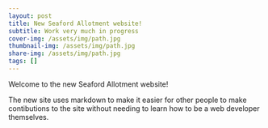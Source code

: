 ```yaml
---
layout: post
title: New Seaford Allotment website!
subtitle: Work very much in progress
cover-img: /assets/img/path.jpg
thumbnail-img: /assets/img/path.jpg
share-img: /assets/img/path.jpg
tags: []
---
```


Welcome to the new Seaford Allotment website!

The new site uses markdown to make it easier for other people to make contibutions to the site without needing to learn how to be a web developer themselves.

